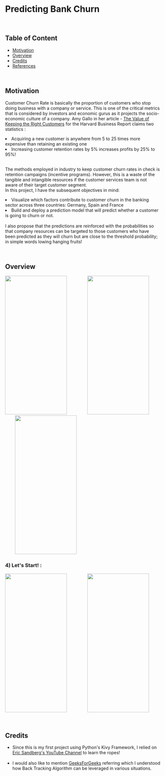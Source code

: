 # Predicting Bank Churn

<br>
<h2> Table of Content </h2>

<ul>
  <li><a href='#motivation'>Motivation</a></li>
  <li><a href='#overview'>Overview</a></li>
  <li><a href='#credits'>Credits</a></li>
  <li><a href='#references'>References</a></li>
  
</ul> 
<br>

<h2 id = 'motivation'> Motivation </h2>
<p>
  Customer Churn Rate is basically the proportion of customers who stop doing business with a company or service. This is one of the critical metrics that is considered by investors and economic gurus as it projects the socio-economic culture of a company. Amy Gallo in her article - <a href= 'https://hbr.org/2014/10/the-value-of-keeping-the-right-customers'>The Value of Keeping the Right Customers</a> for the Harvard Business Report claims two statistics :
  <br>
  <li>Acquiring a new customer is anywhere from 5 to 25 times more expensive than retaining an existing one</li>
  <li>Increasing customer retention rates by 5% increases profits by 25% to 95%!</li>
  <br>
  
  The methods employed in industry to keep customer churn rates in check is retention campaigns (incentive programs). However, this is a waste of the tangible and intangible resources if the customer services team is not aware of their target customer segment.<br>
  In this project, I have the subsequent objectives in mind:
  <li>Visualize which factors contribute to customer churn in the banking sector across three countries: Germany, Spain and France</li>
  <li>Build and deploy a prediction model that will predict whether a customer is going to churn or not.</li>
  
  <br>
  I also propose that the predictions are reinforced with the probabilities so that company resources can be targeted to those customers who have been predicted as they will churn but are close to the threshold probability; in simple words lowing hanging fruits!
  
</p>


<br>



<h2 id = 'overview'> Overview </h2>
<p>

<p>
    <img src="Images/1.jpg" width=200, height=450>
 &nbsp &nbsp &nbsp &nbsp &nbsp &nbsp &nbsp  &nbsp 
  <img src="Images/2.jpg" width=200, height=450>
   &nbsp &nbsp &nbsp &nbsp &nbsp &nbsp &nbsp  &nbsp 
  <img src="Images/3.jpg" width=200, height=450>
</p>  

<h3>4) Let's Start! :</h3>
<p>
    <img src="Images/5.jpg" width=200, height=450>
 &nbsp &nbsp &nbsp &nbsp &nbsp &nbsp &nbsp  &nbsp 
  <img src="Images/6.jpg" width=200, height=450>
</p> 

</p>


<br>






<h2 id = 'credits'> Credits </h2>
<p>
<ul>  
  <li>Since this is my first project using Python's Kivy Framework, I relied on <a href= 'https://www.youtube.com/channel/UCMMitT9SCbWlEcEkemnsxQg'>Eric Sandberg's YouTube Channel</a> to learn the ropes!
  </li>
 
 <br>
  
  <li>I would also like to mention <a href= 'https://www.geeksforgeeks.org/backtracking-algorithms/'>GeeksForGeeks</a> referring which I understood how Back Tracking Algorithm can be leveraged in various situations.
  </li>
  
  </ul>

 
</p>

